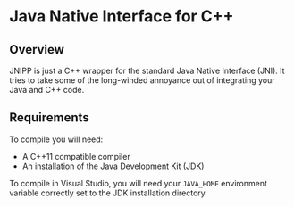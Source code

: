 Java Native Interface for C++
=============================

## Overview

JNIPP is just a C++ wrapper for the standard Java Native Interface (JNI). It
tries to take some of the long-winded annoyance out of integrating your Java
and C++ code.

## Requirements

To compile you will need:
 - A C++11 compatible compiler
 - An installation of the Java Development Kit (JDK)

To compile in Visual Studio, you will need your `JAVA_HOME` environment variable
correctly set to the JDK installation directory.

